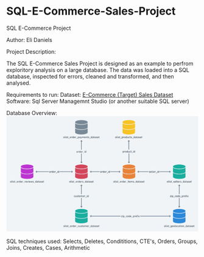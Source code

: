 # SQL-E-Commerce-Sales-Project

SQL E-Commerce Project

Author: Eli Daniels

Project Description:

The SQL E-Commerce Sales Project is designed as an example to perfrom exploritory analysis on a large database. The data was loaded into a SQL database, inspected for errors, cleaned and transformed, and then analysed. 

Requirements to run: 
Dataset: [E-Commerce (Target) Sales Dataset](https://www.kaggle.com/datasets/devarajv88/target-dataset?select=sellers)
Software: Sql Server Managemnt Studio (or another suitable SQL server)


Database Overview:
![Database Structure](assets/DatabaseStructure.png)


SQL techniques used: Selects, Deletes, Condititions, CTE's, Orders, Groups, Joins, Creates, Cases, Arithmetic 
